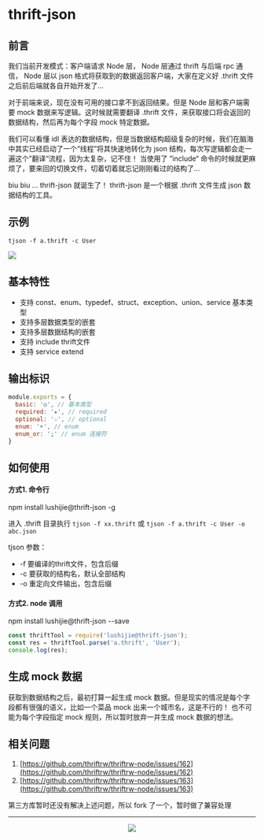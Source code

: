 # thrift-json

## 前言

我们当前开发模式：客户端请求 Node 层， Node 层通过 thrift 与后端 rpc 通信， Node 层以 json 格式将获取到的数据返回客户端，大家在定义好 .thrift 文件之后前后端就各自开始开发了...

对于前端来说，现在没有可用的接口拿不到返回结果。但是 Node 层和客户端需要 mock 数据来写逻辑。这时候就需要翻译 .thrift 文件，来获取接口将会返回的数据结构，然后再为每个字段 mock 特定数据。

我们可以看懂 idl 表达的数据结构，但是当数据结构超级复杂的时候，我们在脑海中其实已经启动了一个“线程”将其快速地转化为 json 结构，每次写逻辑都会走一遍这个”翻译“流程，因为太复杂，记不住！
当使用了 ”include“ 命令的时候就更麻烦了，要来回的切换文件，切着切着就忘记刚刚看过的结构了...

biu biu ... thrift-json 就诞生了！ thrift-json 是一个根据 .thrift 文件生成 json 数据结构的工具。

## 示例

`tjson -f a.thrift -c User`
<p>
  <img src="https://p0.meituan.net/travelcube/5612b6fc9ff31003fadddf47a161776f158521.png">
</p>

## 基本特性
  * 支持 const、enum、typedef、struct、exception、union、service 基本类型
  * 支持多层数据类型的嵌套
  * 支持多层数据结构的嵌套
  * 支持 include thrift文件
  * 支持 service extend

## 输出标识

```js
module.exports = {
  basic: '◎', // 基本类型
  required: '★', // required
  optional: '☆', // optional
  enum: '➤', // enum
  enum_or: '⍮' // enum 连接符
}
```

## 如何使用
####  方式1. 命令行
npm install lushijie@thrift-json -g

进入 .thrift 目录执行
`tjson -f xx.thrift`
或
`tjson -f a.thrift -c User -o abc.json`

tjson 参数：
* -f 要编译的thrift文件，包含后缀
* -c 要获取的结构名，默认全部结构
* -o 重定向文件输出，包含后缀

#### 方式2. node 调用
npm install lushijie@thrift-json --save

```js
const thriftTool = require('lushijie@thrift-json');
const res = thriftTool.parse('a.thrift', 'User');
console.log(res);
```

## 生成 mock 数据

获取到数据结构之后，最初打算一起生成 mock 数据。但是现实的情况是每个字段都有很强的语义，比如一个菜品 mock 出来一个城市名，这是不行的！
也不可能为每个字段指定 mock 规则，所以暂时放弃一并生成 mock 数据的想法。

## 相关问题
1. [https://github.com/thriftrw/thriftrw-node/issues/162](https://github.com/thriftrw/thriftrw-node/issues/162)
2. [https://github.com/thriftrw/thriftrw-node/issues/163](https://github.com/thriftrw/thriftrw-node/issues/163)

第三方库暂时还没有解决上述问题，所以 fork 了一个，暂时做了兼容处理

---
<p align="center"> 
  <img src="https://p0.meituan.net/travelcube/d4f2c3a22d50957b2d4a6c20fa728d0663733.gif">
</p>
